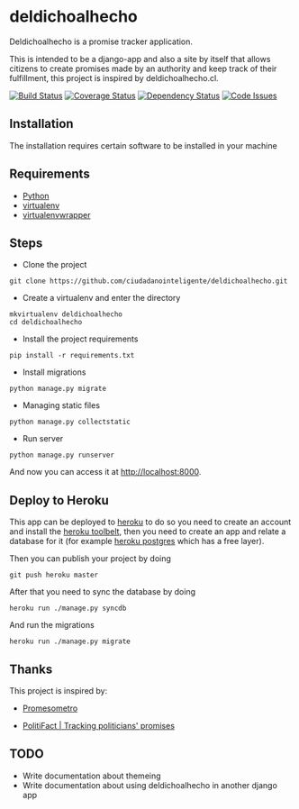 deldichoalhecho
===============

Deldichoalhecho is a promise tracker application.

This is intended to be a django-app and also a site by itself that allows citizens to create promises made by an authority and keep track of their fulfillment, this project is inspired by deldichoalhecho.cl.

[![Build Status](https://travis-ci.org/ciudadanointeligente/deldichoalhecho.svg?branch=master)](https://travis-ci.org/ciudadanointeligente/deldichoalhecho)
[![Coverage Status](https://coveralls.io/repos/ciudadanointeligente/deldichoalhecho/badge.png?branch=master)](https://coveralls.io/r/ciudadanointeligente/deldichoalhecho?branch=master)
[![Dependency Status](https://www.versioneye.com/user/projects/56a2489c9b5998003c000025/badge.svg?style=flat)](https://www.versioneye.com/user/projects/56a2489c9b5998003c000025)
[![Code Issues](https://www.quantifiedcode.com/api/v1/project/8c60078cc0c04ec284a7e93d89459491/badge.svg)](https://www.quantifiedcode.com/app/project/8c60078cc0c04ec284a7e93d89459491)

## Installation

The installation requires certain software to be installed in your machine

## Requirements

- [Python](https://www.python.org/)
- [virtualenv](https://pypi.python.org/pypi/virtualenv)
- [virtualenvwrapper](https://pypi.python.org/pypi/virtualenvwrapper)

## Steps

* Clone the project

```
git clone https://github.com/ciudadanointeligente/deldichoalhecho.git
```

* Create a virtualenv and enter the directory

```
mkvirtualenv deldichoalhecho
cd deldichoalhecho
```

* Install the project requirements

```
pip install -r requirements.txt
```

* Install migrations

```
python manage.py migrate
```

* Managing static files

```
python manage.py collectstatic
```

* Run server

```
python manage.py runserver
```

And now you can access it at [http://localhost:8000](http://localhost:8000).

## Deploy to Heroku

This app can be deployed to [heroku](http://heroku.com) to do so you need to create an account and install the [heroku toolbelt](https://toolbelt.heroku.com/), then you need to create an app and relate a database for it (for example [heroku postgres](https://postgres.heroku.com) which has a free layer).

Then you can publish your project by doing

```
git push heroku master
```

After that you need to sync the database by doing


```
heroku run ./manage.py syncdb
```

And run the migrations


```
heroku run ./manage.py migrate
```

## Thanks

This project is inspired by:

* [Promesometro](http://promesometro.pe/)

* [PolitiFact | Tracking politicians' promises](http://www.politifact.com/truth-o-meter/promises/)

## TODO

* Write documentation about themeing
* Write documentation about using deldichoalhecho in another django app

